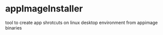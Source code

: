 # appImageInstaller
tool to create app shrotcuts on linux desktop environment from appimage binaries
